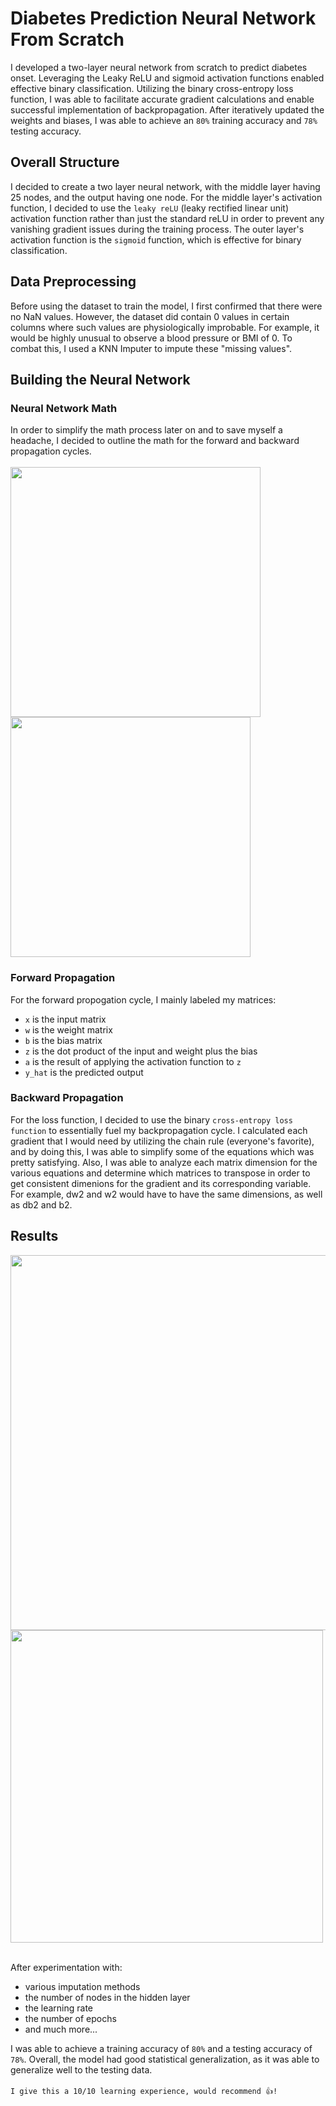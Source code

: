 # Diabetes Prediction Neural Network From Scratch
I developed a two-layer neural network from scratch to predict diabetes onset. Leveraging the Leaky ReLU and sigmoid activation functions enabled effective binary classification. Utilizing the binary cross-entropy loss function, I was able to facilitate accurate gradient calculations and enable successful implementation of backpropagation. After iteratively updated the weights and biases, I was able to achieve an `80%` training accuracy and `78%` testing accuracy. 

## Overall Structure
I decided to create a two layer neural network, with the middle layer having 25 nodes, and the output having one node. For the middle layer's activation function, I decided to use the `leaky reLU` (leaky rectified linear unit) activation function rather than just the standard reLU in order to prevent any vanishing gradient issues during the training process. The outer layer's activation function is the `sigmoid` function, which is effective for binary classification.  

## Data Preprocessing
Before using the dataset to train the model, I first confirmed that there were no NaN values. However, the dataset did contain 0 values in certain columns where such values are physiologically improbable. For example, it would be highly unusual to observe a blood pressure or BMI of 0. To combat this, I used a KNN Imputer to impute these "missing values". 

## Building the Neural Network
### Neural Network Math
In order to simplify the math process later on and to save myself a headache, I decided to outline the math for the forward and backward propagation cycles.
<br />
<br />
<img src="https://github.com/benkim2284/Diabetes-Prediction-Neural-Network-From-Scratch/assets/114448555/06f6fa23-1527-4f7d-812b-6fc389d32031" width="400"/>
<img src="https://github.com/benkim2284/Diabetes-Prediction-Neural-Network-From-Scratch/assets/114448555/2c65a347-1a08-4124-ad70-82a8dd4d5f6c" width="384"/>

### Forward Propagation
For the forward propogation cycle, I mainly labeled my matrices: 
* `x` is the input matrix
* `w` is the weight matrix
* `b` is the bias matrix
* `z` is the dot product of the input and weight plus the bias
* `a` is the result of applying the activation function to `z`
* `y_hat` is the predicted output

### Backward Propagation
For the loss function, I decided to use the binary `cross-entropy loss function` to essentially fuel my backpropagation cycle. I calculated each gradient that I would need by utilizing the chain rule (everyone's favorite), and by doing this, I was able to simplify some of the equations which was pretty satisfying. Also, I was able to analyze each matrix dimension for the various equations and determine which matrices to transpose in order to get consistent dimenions for the gradient and its corresponding variable. For example, dw2 and w2 would have to have the same dimensions, as well as db2 and b2.

## Results
<img src="https://github.com/benkim2284/Diabetes-Prediction-Neural-Network-From-Scratch/assets/114448555/0e3879be-966e-4e27-bf0d-3552ad5bbf48" width="600">
<img src="https://github.com/benkim2284/Diabetes-Prediction-Neural-Network-From-Scratch/assets/114448555/2f471141-b929-438f-b413-b92097640517" width = "500">
<br />
<br />

After experimentation with:
* various imputation methods
* the number of nodes in the hidden layer
* the learning rate
* the number of epochs
* and much more...

I was able to achieve a training accuracy of `80%` and a testing accuracy of `78%`. Overall, the model had good statistical generalization, as it was able to generalize well to the testing data. 
<br />
<br />
`I give this a 10/10 learning experience, would recommend 👍!`




